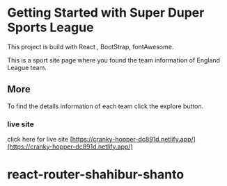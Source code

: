 # Getting Started with Super Duper Sports League

This project is build with React , BootStrap, fontAwesome.

This is a sport site page where you found the team information of England League team.


## More

To find the details information of each team click the explore button.

### live site

click here for live site [https://cranky-hopper-dc891d.netlify.app/](https://cranky-hopper-dc891d.netlify.app/)

# react-router-shahibur-shanto

